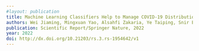 ```yaml
---
#layout: publication
title: Machine Learning Classifiers Help to Manage COVID-19 Distribution in China
authors: Wei Jiaming, Mingxuan Yao, Alsahfi Zakaria, Ye Taiping, Snir Eli, Rahmani Bahareh
publication: Scientific Report/Springer Nature, 2022
year: 2022
doi: http://dx.doi.org/10.21203/rs.3.rs-1954642/v1
---
```


